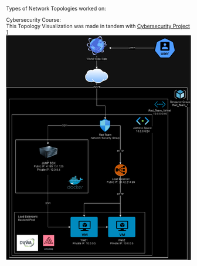 Types of Network Topologies worked on: 

Cybersecurity Course: <br>
This Topology Visualization was made in tandem with [Cybersecurity Project 1](https://github.com/team4kira/Cybersecurity-Project-1) <br>
![Local Image](Cloud_Security_FinalCopy_drawio.png)
